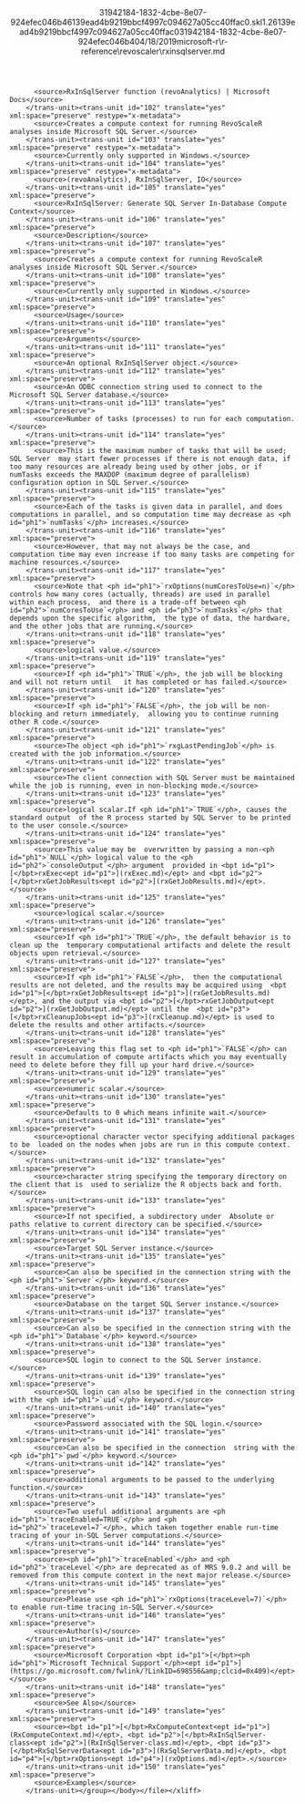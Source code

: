 <?xml version="1.0"?><xliff version="1.2" xmlns="urn:oasis:names:tc:xliff:document:1.2" xmlns:xsi="http://www.w3.org/2001/XMLSchema-instance" xsi:schemaLocation="urn:oasis:names:tc:xliff:document:1.2 xliff-core-1.2-transitional.xsd"><file datatype="xml" original="rxinsqlserver.md" source-language="en-US" target-language="en-US"><header><tool tool-id="mdxliff" tool-name="mdxliff" tool-version="1.0-d1654b2" tool-company="Microsoft" /><xliffext:skl_file_name xmlns:xliffext="urn:microsoft:content:schema:xliffextensions">31942184-1832-4cbe-8e07-924efec046b46139ead4b9219bbcf4997c094627a05cc40ffac0.skl</xliffext:skl_file_name><xliffext:version xmlns:xliffext="urn:microsoft:content:schema:xliffextensions">1.2</xliffext:version><xliffext:ms.openlocfilehash xmlns:xliffext="urn:microsoft:content:schema:xliffextensions">6139ead4b9219bbcf4997c094627a05cc40ffac0</xliffext:ms.openlocfilehash><xliffext:ms.sourcegitcommit xmlns:xliffext="urn:microsoft:content:schema:xliffextensions">31942184-1832-4cbe-8e07-924efec046b4</xliffext:ms.sourcegitcommit><xliffext:ms.lasthandoff xmlns:xliffext="urn:microsoft:content:schema:xliffextensions">04/18/2019</xliffext:ms.lasthandoff><xliffext:ms.openlocfilepath xmlns:xliffext="urn:microsoft:content:schema:xliffextensions">microsoft-r\r-reference\revoscaler\rxinsqlserver.md</xliffext:ms.openlocfilepath></header><body><group id="content" extype="content"><trans-unit id="101" translate="yes" xml:space="preserve" restype="x-metadata">
          <source>RxInSqlServer function (revoAnalytics) | Microsoft Docs</source>
        </trans-unit><trans-unit id="102" translate="yes" xml:space="preserve" restype="x-metadata">
          <source>Creates a compute context for running RevoScaleR analyses inside Microsoft SQL Server.</source>
        </trans-unit><trans-unit id="103" translate="yes" xml:space="preserve" restype="x-metadata">
          <source>Currently only supported in Windows.</source>
        </trans-unit><trans-unit id="104" translate="yes" xml:space="preserve" restype="x-metadata">
          <source>(revoAnalytics), RxInSqlServer, IO</source>
        </trans-unit><trans-unit id="105" translate="yes" xml:space="preserve">
          <source>RxInSqlServer: Generate SQL Server In-Database Compute Context</source>
        </trans-unit><trans-unit id="106" translate="yes" xml:space="preserve">
          <source>Description</source>
        </trans-unit><trans-unit id="107" translate="yes" xml:space="preserve">
          <source>Creates a compute context for running RevoScaleR analyses inside Microsoft SQL Server.</source>
        </trans-unit><trans-unit id="108" translate="yes" xml:space="preserve">
          <source>Currently only supported in Windows.</source>
        </trans-unit><trans-unit id="109" translate="yes" xml:space="preserve">
          <source>Usage</source>
        </trans-unit><trans-unit id="110" translate="yes" xml:space="preserve">
          <source>Arguments</source>
        </trans-unit><trans-unit id="111" translate="yes" xml:space="preserve">
          <source>An optional RxInSqlServer object.</source>
        </trans-unit><trans-unit id="112" translate="yes" xml:space="preserve">
          <source>An ODBC connection string used to connect to the Microsoft SQL Server database.</source>
        </trans-unit><trans-unit id="113" translate="yes" xml:space="preserve">
          <source>Number of tasks (processes) to run for each computation.</source>
        </trans-unit><trans-unit id="114" translate="yes" xml:space="preserve">
          <source>This is the maximum number of tasks that will be used; SQL Server  may start fewer processes if there is not enough data, if too many resources are already being used by other jobs, or if  numTasks exceeds the MAXDOP (maximum degree of parallelism) configuration option in SQL Server.</source>
        </trans-unit><trans-unit id="115" translate="yes" xml:space="preserve">
          <source>Each of the tasks is given data in parallel, and does computations in parallel, and so computation time may decrease as <ph id="ph1">`numTasks`</ph> increases.</source>
        </trans-unit><trans-unit id="116" translate="yes" xml:space="preserve">
          <source>However, that may not always be the case, and computation time may even increase if too many tasks are competing for machine resources.</source>
        </trans-unit><trans-unit id="117" translate="yes" xml:space="preserve">
          <source>Note that <ph id="ph1">`rxOptions(numCoresToUse=n)`</ph> controls how many cores (actually, threads) are used in parallel within each process,  and there is a trade-off between <ph id="ph2">`numCoresToUse`</ph> and <ph id="ph3">`numTasks`</ph> that depends upon the specific algorithm,  the type of data, the hardware, and the other jobs that are running.</source>
        </trans-unit><trans-unit id="118" translate="yes" xml:space="preserve">
          <source>logical value.</source>
        </trans-unit><trans-unit id="119" translate="yes" xml:space="preserve">
          <source>If <ph id="ph1">`TRUE`</ph>, the job will be blocking and will not return until   it has completed or has failed.</source>
        </trans-unit><trans-unit id="120" translate="yes" xml:space="preserve">
          <source>If <ph id="ph1">`FALSE`</ph>, the job will be non-blocking and return immediately,  allowing you to continue running other R code.</source>
        </trans-unit><trans-unit id="121" translate="yes" xml:space="preserve">
          <source>The object <ph id="ph1">`rxgLastPendingJob`</ph> is created with the job information.</source>
        </trans-unit><trans-unit id="122" translate="yes" xml:space="preserve">
          <source>The client connection with SQL Server must be maintained while the job is running, even in non-blocking mode.</source>
        </trans-unit><trans-unit id="123" translate="yes" xml:space="preserve">
          <source>logical scalar.If <ph id="ph1">`TRUE`</ph>, causes the standard output  of the R process started by SQL Server to be printed to the user console.</source>
        </trans-unit><trans-unit id="124" translate="yes" xml:space="preserve">
          <source>This value may be  overwritten by passing a non-<ph id="ph1">`NULL`</ph> logical value to the <ph id="ph2">`consoleOutput`</ph> argument  provided in <bpt id="p1">[</bpt>rxExec<ept id="p1">](rxExec.md)</ept> and <bpt id="p2">[</bpt>rxGetJobResults<ept id="p2">](rxGetJobResults.md)</ept>.</source>
        </trans-unit><trans-unit id="125" translate="yes" xml:space="preserve">
          <source>logical scalar.</source>
        </trans-unit><trans-unit id="126" translate="yes" xml:space="preserve">
          <source>If <ph id="ph1">`TRUE`</ph>, the default behavior is to clean up the  temporary computational artifacts and delete the result objects upon retrieval.</source>
        </trans-unit><trans-unit id="127" translate="yes" xml:space="preserve">
          <source>If <ph id="ph1">`FALSE`</ph>,  then the computational results are not deleted, and the results may be acquired using  <bpt id="p1">[</bpt>rxGetJobResults<ept id="p1">](rxGetJobResults.md)</ept>, and the output via <bpt id="p2">[</bpt>rxGetJobOutput<ept id="p2">](rxGetJobOutput.md)</ept> until the  <bpt id="p3">[</bpt>rxCleanupJobs<ept id="p3">](rxCleanup.md)</ept> is used to delete the results and other artifacts.</source>
        </trans-unit><trans-unit id="128" translate="yes" xml:space="preserve">
          <source>Leaving this flag set to <ph id="ph1">`FALSE`</ph> can result in accumulation of compute artifacts which you may eventually need to delete before they fill up your hard drive.</source>
        </trans-unit><trans-unit id="129" translate="yes" xml:space="preserve">
          <source>numeric scalar.</source>
        </trans-unit><trans-unit id="130" translate="yes" xml:space="preserve">
          <source>Defaults to 0 which means infinite wait.</source>
        </trans-unit><trans-unit id="131" translate="yes" xml:space="preserve">
          <source>optional character vector specifying additional packages to be  loaded on the nodes when jobs are run in this compute context.</source>
        </trans-unit><trans-unit id="132" translate="yes" xml:space="preserve">
          <source>character string specifying the temporary directory on the client that is  used to serialize the R objects back and forth.</source>
        </trans-unit><trans-unit id="133" translate="yes" xml:space="preserve">
          <source>If not specified, a subdirectory under  Absolute or paths relative to current directory can be specified.</source>
        </trans-unit><trans-unit id="134" translate="yes" xml:space="preserve">
          <source>Target SQL Server instance.</source>
        </trans-unit><trans-unit id="135" translate="yes" xml:space="preserve">
          <source>Can also be specified in the connection string with the <ph id="ph1">`Server`</ph> keyword.</source>
        </trans-unit><trans-unit id="136" translate="yes" xml:space="preserve">
          <source>Database on the target SQL Server instance.</source>
        </trans-unit><trans-unit id="137" translate="yes" xml:space="preserve">
          <source>Can also be specified in the connection string with the <ph id="ph1">`Database`</ph> keyword.</source>
        </trans-unit><trans-unit id="138" translate="yes" xml:space="preserve">
          <source>SQL login to connect to the SQL Server instance.</source>
        </trans-unit><trans-unit id="139" translate="yes" xml:space="preserve">
          <source>SQL login can also be specified in the connection string with the <ph id="ph1">`uid`</ph> keyword.</source>
        </trans-unit><trans-unit id="140" translate="yes" xml:space="preserve">
          <source>Password associated with the SQL login.</source>
        </trans-unit><trans-unit id="141" translate="yes" xml:space="preserve">
          <source>Can also be specified in the connection  string with the <ph id="ph1">`pwd`</ph> keyword.</source>
        </trans-unit><trans-unit id="142" translate="yes" xml:space="preserve">
          <source>additional arguments to be passed to the underlying function.</source>
        </trans-unit><trans-unit id="143" translate="yes" xml:space="preserve">
          <source>Two useful additional arguments are <ph id="ph1">`traceEnabled=TRUE`</ph> and <ph id="ph2">`traceLevel=7`</ph>, which taken together enable run-time tracing of your in-SQL Server computations.</source>
        </trans-unit><trans-unit id="144" translate="yes" xml:space="preserve">
          <source><ph id="ph1">`traceEnabled`</ph> and <ph id="ph2">`traceLevel`</ph> are deprecated as of MRS 9.0.2 and will be removed from this compute context in the next major release.</source>
        </trans-unit><trans-unit id="145" translate="yes" xml:space="preserve">
          <source>Please use <ph id="ph1">`rxOptions(traceLevel=7)`</ph> to enable run-time tracing in-SQL Server.</source>
        </trans-unit><trans-unit id="146" translate="yes" xml:space="preserve">
          <source>Author(s)</source>
        </trans-unit><trans-unit id="147" translate="yes" xml:space="preserve">
          <source>Microsoft Corporation <bpt id="p1">[</bpt><ph id="ph1">`Microsoft Technical Support`</ph><ept id="p1">](https://go.microsoft.com/fwlink/?LinkID=698556&amp;clcid=0x409)</ept></source>
        </trans-unit><trans-unit id="148" translate="yes" xml:space="preserve">
          <source>See Also</source>
        </trans-unit><trans-unit id="149" translate="yes" xml:space="preserve">
          <source><bpt id="p1">[</bpt>RxComputeContext<ept id="p1">](RxComputeContext.md)</ept>, <bpt id="p2">[</bpt>RxInSqlServer-class<ept id="p2">](RxInSqlServer-class.md)</ept>, <bpt id="p3">[</bpt>RxSqlServerData<ept id="p3">](RxSqlServerData.md)</ept>, <bpt id="p4">[</bpt>rxOptions<ept id="p4">](rxOptions.md)</ept>.</source>
        </trans-unit><trans-unit id="150" translate="yes" xml:space="preserve">
          <source>Examples</source>
        </trans-unit></group></body></file></xliff>